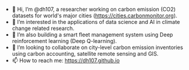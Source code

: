 - 👋 Hi, I’m @dh107, a researcher working on carbon emission (CO2) datasets for world's major cities (https://cities.carbonmonitor.org).
- 👀 I’m interested in the applications of data science and AI in climate change related research.
- 🌱 I’m also building a smart fleet management system using Deep reinforcement learning (Deep Q-learning).
- 💞️ I’m looking to collaborate on city-level carbon emission inventories using carbon accounting, satellite remote sensing and GIS. 
- 📫 How to reach me: https://dh107.github.io

<!---
dh107/dh107 is a ✨ special ✨ repository because its `README.md` (this file) appears on your GitHub profile.
You can click the Preview link to take a look at your changes.
--->
